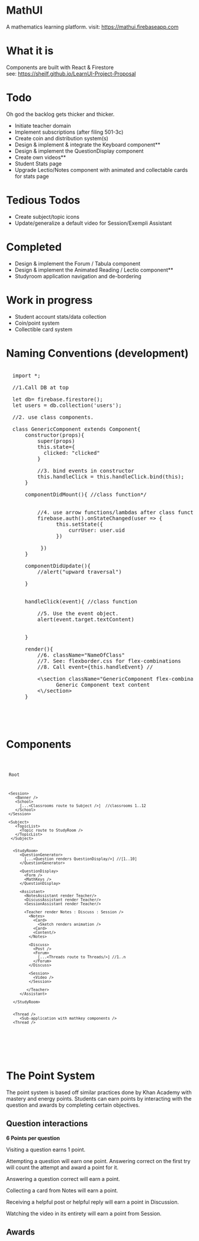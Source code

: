 # MathUI
A mathematics learning platform.
visit: https://mathui.firebaseapp.com

# What it is
Components are built with React & Firestore<br/>
see: https://sheilf.github.io/LearnUI-Project-Proposal

# Todo
Oh god the backlog gets thicker and thicker.

<ul>
  <li>Initiate teacher domain</li>
  <li>Implement subscriptions (after filing 501-3c)</li>
  <li>Create coin and distribution system(s)</li>
  <li>Design & implement & integrate the Keyboard component**</li>
  <li>Design & implement the QuestionDisplay component</li>
  <li>Create own videos**</li>
  <li>Student Stats page</li>
  <li>Upgrade Lectio/Notes component with animated and collectable cards for stats page</li>

</ul>

# Tedious Todos
<ul>
  <li>Create subject/topic icons</li>
  <li>Update/generalize a default video for Session/Exempli Assistant</li>
</ul>

# Completed
<ul>
  <li>Design & implement the Forum / Tabula component</li>
  <li>Design & implement the Animated Reading / Lectio component**</li>
  <li>Studyroom application navigation and de-bordering</li>
</ul>


# Work in progress
<ul>
  <li>Student account stats/data collection</li>
  <li>Coin/point system</li>
  <li>Collectible card system</li>
</ul>



# Naming Conventions (development)

  <pre>

  import *;
  
  //1.Call DB at top
  
  let db= firebase.firestore();
  let users = db.collection('users');

  //2. use class components.
  
  class GenericComponent extends Component{ 
      constructor(props){
          super(props)
          this.state={
            clicked: "clicked"
          }
          
          //3. bind events in constructor
          this.handleClick = this.handleClick.bind(this);
      }

      componentDidMount(){ //class function*/
  
  
          //4. use arrow functions/lambdas after class functions are called
          firebase.auth().onStateChanged(user => {
                this.setState({
                    currUser: user.uid
                })

           })
      }

      componentDidUpdate(){
          //alert("upward traversal")
      
      }


      handleClick(event){ //class function
          
          //5. Use the event object.
          alert(event.target.textContent)

          
      }
      
      render(){
          //6. className="NameOfClass"
          //7. See: flexborder.css for flex-combinations
          //8. Call event={this.handleEvent} //

          <\section className="GenericComponent flex-combination" onClick={this.handleClick}>
                Generic Component text content
          <\/section>
      }


  
  </pre>





# Components
<code>

<Index> Root 
  <App> 
     <Banner />
     <Login route to Session />
     
     <Session>
        <Banner />
        <School>
          [...<Classrooms route to Subject />]  //classrooms 1..12
        </School>        
     </Session>
     
     <Subject>
        <TopicList>
          <Topic route to StudyRoom />
        </TopicList>
      </Subject>
      
      
       <StudyRoom>
          <QuestionGenerator>
            [...<Question renders QuestionDisplay/>] //[1..10]
          </QuestionGenerator>
          
          <QuestionDisplay>
            <Form />
            <MathKeys />
          </QuestionDisplay>
          
          <Assistant>
            <NotesAssistant render Teacher/>
            <DiscussAssistant render Teacher/>
            <SessionAssistant render Teacher/>
            
            <Teacher render Notes : Discuss : Session />
              <Notes>
                <Card>
                  <Sketch renders animation />
                <Card>
                <Content/>
              </Notes>
              
              <Discuss>
                <Post />
                <Forum>
                  [...<Threads route to Threads/>] //1..n
                </Forum>
              </Discuss>
              
              <Session>
                <Video />  
              </Session>
              
             </Teacher>
          </Assistant>
        
       </StudyRoom>
       
       
       <Thread />
          <Sub-application with mathkey components />
       <Thread /> 

    
      
  </App>

</Index>

</code>


# The Point System
<p>
The point system is based off similar practices done by Khan Academy with mastery and energy points. Students can earn points by interacting with the question and awards by completing certain objectives.
</p>

<h2> Question interactions </h2>
<b>6 Points per question</b>
<p>
  Visiting a question earns 1 point. 
</p>

<p>
  Attempting a question will earn one point. Answering correct on the first try will count the attempt and award a point for it.
</p>

<p>
 Answering a question correct will earn a point.
</p>

<p>
  Collecting a card from Notes will earn a point.
</p>

<p>
  Receiving a helpful post or helpful reply will earn a point in Discussion.
</p>

<p>
  Watching the video in its entirety will earn a point from Session.
</p>


<h2>Awards</h2>
